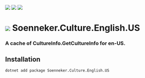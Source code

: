 [![](https://img.shields.io/nuget/v/soenneker.culture.english.us.svg?style=for-the-badge)](https://www.nuget.org/packages/soenneker.culture.english.us/)
[![](https://img.shields.io/github/actions/workflow/status/soenneker/soenneker.culture.english.us/publish-package.yml?style=for-the-badge)](https://github.com/soenneker/soenneker.culture.english.us/actions/workflows/publish-package.yml)
[![](https://img.shields.io/nuget/dt/soenneker.culture.english.us.svg?style=for-the-badge)](https://www.nuget.org/packages/soenneker.culture.english.us/)

# ![](https://user-images.githubusercontent.com/4441470/224455560-91ed3ee7-f510-4041-a8d2-3fc093025112.png) Soenneker.Culture.English.US
### A cache of CultureInfo.GetCultureInfo for en-US.

## Installation

```
dotnet add package Soenneker.Culture.English.US
```
